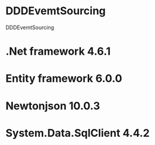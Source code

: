 # DDDEvemtSourcing
DDDEvemtSourcing

# .Net framework 4.6.1
# Entity framework 6.0.0
# Newtonjson 10.0.3
# System.Data.SqlClient 4.4.2

